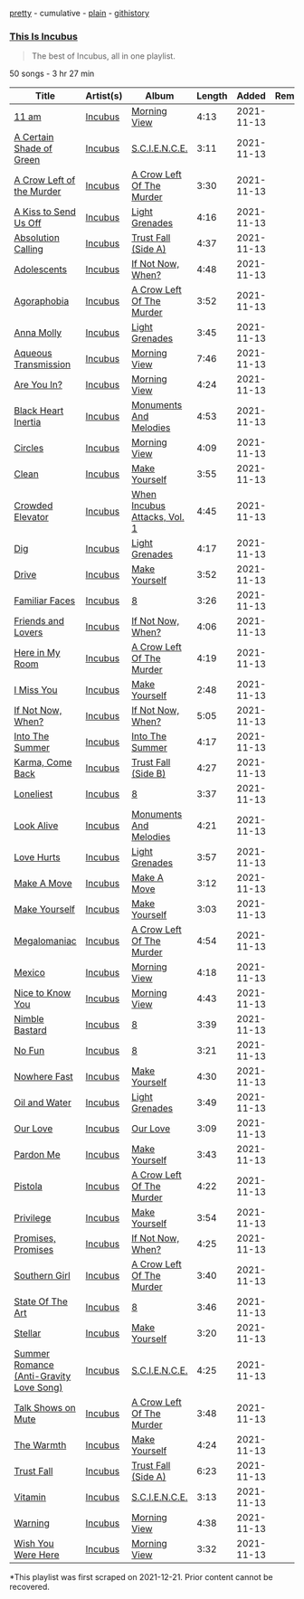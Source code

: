 [pretty](/playlists/pretty/37i9dQZF1DWUYsleI0H271.md) - cumulative - [plain](/playlists/plain/37i9dQZF1DWUYsleI0H271) - [githistory](https://github.githistory.xyz/mackorone/spotify-playlist-archive/blob/main/playlists/plain/37i9dQZF1DWUYsleI0H271)

### [This Is Incubus](https://open.spotify.com/playlist/37i9dQZF1DWUYsleI0H271)

> The best of Incubus, all in one playlist.

50 songs - 3 hr 27 min

| Title | Artist(s) | Album | Length | Added | Removed |
|---|---|---|---|---|---|
| [11 am](https://open.spotify.com/track/23Cr3klTV6cX5zuv8AySyI) | [Incubus](https://open.spotify.com/artist/3YcBF2ttyueytpXtEzn1Za) | [Morning View](https://open.spotify.com/album/1rQZbncicoXyB64DqoH7OY) | 4:13 | 2021-11-13 |  |
| [A Certain Shade of Green](https://open.spotify.com/track/6zU4ims9oVbprKkjpdGD5c) | [Incubus](https://open.spotify.com/artist/3YcBF2ttyueytpXtEzn1Za) | [S.C.I.E.N.C.E.](https://open.spotify.com/album/7C2w3hUOkQ3Dn14cv6ILwA) | 3:11 | 2021-11-13 |  |
| [A Crow Left of the Murder](https://open.spotify.com/track/3THJ8etmTt2VNr5rnkCHVy) | [Incubus](https://open.spotify.com/artist/3YcBF2ttyueytpXtEzn1Za) | [A Crow Left Of The Murder](https://open.spotify.com/album/5PSJyLacCbjbvrZiKmUQaG) | 3:30 | 2021-11-13 |  |
| [A Kiss to Send Us Off](https://open.spotify.com/track/2Kyv9u13EhZCMUS13NHi5B) | [Incubus](https://open.spotify.com/artist/3YcBF2ttyueytpXtEzn1Za) | [Light Grenades](https://open.spotify.com/album/5WwXMygJ3dQXk3S6mDDfCH) | 4:16 | 2021-11-13 |  |
| [Absolution Calling](https://open.spotify.com/track/76Kqdk8vpbaYM3ERpEhMWP) | [Incubus](https://open.spotify.com/artist/3YcBF2ttyueytpXtEzn1Za) | [Trust Fall \(Side A\)](https://open.spotify.com/album/5YYVi7iPWcLmwfJswohJzu) | 4:37 | 2021-11-13 |  |
| [Adolescents](https://open.spotify.com/track/7CBD8biut3IwSJDfhKHLoH) | [Incubus](https://open.spotify.com/artist/3YcBF2ttyueytpXtEzn1Za) | [If Not Now, When?](https://open.spotify.com/album/7d4zNXpbzKsvJpjQi4cIfj) | 4:48 | 2021-11-13 |  |
| [Agoraphobia](https://open.spotify.com/track/5eYzxxoFLWHYSOwkd1EWvV) | [Incubus](https://open.spotify.com/artist/3YcBF2ttyueytpXtEzn1Za) | [A Crow Left Of The Murder](https://open.spotify.com/album/5PSJyLacCbjbvrZiKmUQaG) | 3:52 | 2021-11-13 |  |
| [Anna Molly](https://open.spotify.com/track/0uLhNT7UIH3nZCCDZd3OBl) | [Incubus](https://open.spotify.com/artist/3YcBF2ttyueytpXtEzn1Za) | [Light Grenades](https://open.spotify.com/album/5WwXMygJ3dQXk3S6mDDfCH) | 3:45 | 2021-11-13 |  |
| [Aqueous Transmission](https://open.spotify.com/track/5M67k54BVUDADZPryaqV1y) | [Incubus](https://open.spotify.com/artist/3YcBF2ttyueytpXtEzn1Za) | [Morning View](https://open.spotify.com/album/1rQZbncicoXyB64DqoH7OY) | 7:46 | 2021-11-13 |  |
| [Are You In?](https://open.spotify.com/track/1MvJno497VkQR3RsiJcRVm) | [Incubus](https://open.spotify.com/artist/3YcBF2ttyueytpXtEzn1Za) | [Morning View](https://open.spotify.com/album/1rQZbncicoXyB64DqoH7OY) | 4:24 | 2021-11-13 |  |
| [Black Heart Inertia](https://open.spotify.com/track/3Xq0UAKUah376tF23LEyuC) | [Incubus](https://open.spotify.com/artist/3YcBF2ttyueytpXtEzn1Za) | [Monuments And Melodies](https://open.spotify.com/album/4rdfMGsQNfAGAkl7VNJm0H) | 4:53 | 2021-11-13 |  |
| [Circles](https://open.spotify.com/track/2jmBc2dTGXU9quHYTkpxSL) | [Incubus](https://open.spotify.com/artist/3YcBF2ttyueytpXtEzn1Za) | [Morning View](https://open.spotify.com/album/1rQZbncicoXyB64DqoH7OY) | 4:09 | 2021-11-13 |  |
| [Clean](https://open.spotify.com/track/1V6PP9oKDvT7zBkDsCcupY) | [Incubus](https://open.spotify.com/artist/3YcBF2ttyueytpXtEzn1Za) | [Make Yourself](https://open.spotify.com/album/2i6nd4FV6y7K9fln6eelmR) | 3:55 | 2021-11-13 |  |
| [Crowded Elevator](https://open.spotify.com/track/50cdKsRctbMBA2uHoqdQYN) | [Incubus](https://open.spotify.com/artist/3YcBF2ttyueytpXtEzn1Za) | [When Incubus Attacks, Vol\. 1](https://open.spotify.com/album/1d1ClEJ1KUcWkyDtLnv4Pw) | 4:45 | 2021-11-13 |  |
| [Dig](https://open.spotify.com/track/5wvYib82q05wiNjLElD8GJ) | [Incubus](https://open.spotify.com/artist/3YcBF2ttyueytpXtEzn1Za) | [Light Grenades](https://open.spotify.com/album/5WwXMygJ3dQXk3S6mDDfCH) | 4:17 | 2021-11-13 |  |
| [Drive](https://open.spotify.com/track/7nnWIPM5hwE3DaUBkvOIpy) | [Incubus](https://open.spotify.com/artist/3YcBF2ttyueytpXtEzn1Za) | [Make Yourself](https://open.spotify.com/album/2i6nd4FV6y7K9fln6eelmR) | 3:52 | 2021-11-13 |  |
| [Familiar Faces](https://open.spotify.com/track/2ZmrHN0KcEBLZeBkZTpGYN) | [Incubus](https://open.spotify.com/artist/3YcBF2ttyueytpXtEzn1Za) | [8](https://open.spotify.com/album/4AKyMkacibLG3gEdo7iRWV) | 3:26 | 2021-11-13 |  |
| [Friends and Lovers](https://open.spotify.com/track/7dGBVABd6gawyHuhmw1P5W) | [Incubus](https://open.spotify.com/artist/3YcBF2ttyueytpXtEzn1Za) | [If Not Now, When?](https://open.spotify.com/album/7d4zNXpbzKsvJpjQi4cIfj) | 4:06 | 2021-11-13 |  |
| [Here in My Room](https://open.spotify.com/track/3tmiRxCsClcSCCz42xs5yF) | [Incubus](https://open.spotify.com/artist/3YcBF2ttyueytpXtEzn1Za) | [A Crow Left Of The Murder](https://open.spotify.com/album/5PSJyLacCbjbvrZiKmUQaG) | 4:19 | 2021-11-13 |  |
| [I Miss You](https://open.spotify.com/track/0ZVorBFSmsJBE0pczFzIvk) | [Incubus](https://open.spotify.com/artist/3YcBF2ttyueytpXtEzn1Za) | [Make Yourself](https://open.spotify.com/album/2i6nd4FV6y7K9fln6eelmR) | 2:48 | 2021-11-13 |  |
| [If Not Now, When?](https://open.spotify.com/track/4VL4ttnhPhEe80leSKyTbv) | [Incubus](https://open.spotify.com/artist/3YcBF2ttyueytpXtEzn1Za) | [If Not Now, When?](https://open.spotify.com/album/7d4zNXpbzKsvJpjQi4cIfj) | 5:05 | 2021-11-13 |  |
| [Into The Summer](https://open.spotify.com/track/105XI7vzHuwEmT8sILj9q5) | [Incubus](https://open.spotify.com/artist/3YcBF2ttyueytpXtEzn1Za) | [Into The Summer](https://open.spotify.com/album/0uxj74YmBtR0cmnHGxIYmh) | 4:17 | 2021-11-13 |  |
| [Karma, Come Back](https://open.spotify.com/track/3OCk9Ti1741pQZndeAXTxD) | [Incubus](https://open.spotify.com/artist/3YcBF2ttyueytpXtEzn1Za) | [Trust Fall \(Side B\)](https://open.spotify.com/album/19qQsImi7Vyk7CjM9i1Ca6) | 4:27 | 2021-11-13 |  |
| [Loneliest](https://open.spotify.com/track/4AjM1isPWQmhLZ4IUTIxOJ) | [Incubus](https://open.spotify.com/artist/3YcBF2ttyueytpXtEzn1Za) | [8](https://open.spotify.com/album/4AKyMkacibLG3gEdo7iRWV) | 3:37 | 2021-11-13 |  |
| [Look Alive](https://open.spotify.com/track/0aZJ5Uj3jNLCmsHQti0kt3) | [Incubus](https://open.spotify.com/artist/3YcBF2ttyueytpXtEzn1Za) | [Monuments And Melodies](https://open.spotify.com/album/4rdfMGsQNfAGAkl7VNJm0H) | 4:21 | 2021-11-13 |  |
| [Love Hurts](https://open.spotify.com/track/5JTgqOeHWg4bxMZYMRTE4H) | [Incubus](https://open.spotify.com/artist/3YcBF2ttyueytpXtEzn1Za) | [Light Grenades](https://open.spotify.com/album/5WwXMygJ3dQXk3S6mDDfCH) | 3:57 | 2021-11-13 |  |
| [Make A Move](https://open.spotify.com/track/1kEQP4dQasyiSZLS2f0S3u) | [Incubus](https://open.spotify.com/artist/3YcBF2ttyueytpXtEzn1Za) | [Make A Move](https://open.spotify.com/album/622u4GECcTsZioKbABpEYy) | 3:12 | 2021-11-13 |  |
| [Make Yourself](https://open.spotify.com/track/7GkgOD5KQtoOFXYyY9mySX) | [Incubus](https://open.spotify.com/artist/3YcBF2ttyueytpXtEzn1Za) | [Make Yourself](https://open.spotify.com/album/2i6nd4FV6y7K9fln6eelmR) | 3:03 | 2021-11-13 |  |
| [Megalomaniac](https://open.spotify.com/track/143sZgySA70Q8lzZp8wxsG) | [Incubus](https://open.spotify.com/artist/3YcBF2ttyueytpXtEzn1Za) | [A Crow Left Of The Murder](https://open.spotify.com/album/5PSJyLacCbjbvrZiKmUQaG) | 4:54 | 2021-11-13 |  |
| [Mexico](https://open.spotify.com/track/53qf90GmWQ70MH7LNzJHZb) | [Incubus](https://open.spotify.com/artist/3YcBF2ttyueytpXtEzn1Za) | [Morning View](https://open.spotify.com/album/1rQZbncicoXyB64DqoH7OY) | 4:18 | 2021-11-13 |  |
| [Nice to Know You](https://open.spotify.com/track/77eRSoQbDt4qHlAhUqovmy) | [Incubus](https://open.spotify.com/artist/3YcBF2ttyueytpXtEzn1Za) | [Morning View](https://open.spotify.com/album/1rQZbncicoXyB64DqoH7OY) | 4:43 | 2021-11-13 |  |
| [Nimble Bastard](https://open.spotify.com/track/2uaWEm24SEHUWlCVopjDbh) | [Incubus](https://open.spotify.com/artist/3YcBF2ttyueytpXtEzn1Za) | [8](https://open.spotify.com/album/3YdvnTLTd343C1osvUChnA) | 3:39 | 2021-11-13 |  |
| [No Fun](https://open.spotify.com/track/6qMAUrdnLj5WMZMPkakJBY) | [Incubus](https://open.spotify.com/artist/3YcBF2ttyueytpXtEzn1Za) | [8](https://open.spotify.com/album/4AKyMkacibLG3gEdo7iRWV) | 3:21 | 2021-11-13 |  |
| [Nowhere Fast](https://open.spotify.com/track/2dfVmL735QprXvy95NzxRn) | [Incubus](https://open.spotify.com/artist/3YcBF2ttyueytpXtEzn1Za) | [Make Yourself](https://open.spotify.com/album/2i6nd4FV6y7K9fln6eelmR) | 4:30 | 2021-11-13 |  |
| [Oil and Water](https://open.spotify.com/track/4bCNuJYfnWglrBsd9s9LDE) | [Incubus](https://open.spotify.com/artist/3YcBF2ttyueytpXtEzn1Za) | [Light Grenades](https://open.spotify.com/album/5WwXMygJ3dQXk3S6mDDfCH) | 3:49 | 2021-11-13 |  |
| [Our Love](https://open.spotify.com/track/6j652760j2wctFstQmai4R) | [Incubus](https://open.spotify.com/artist/3YcBF2ttyueytpXtEzn1Za) | [Our Love](https://open.spotify.com/album/7CaFWcgWzWAE8ZwOszn6Og) | 3:09 | 2021-11-13 |  |
| [Pardon Me](https://open.spotify.com/track/1Y13csEpu3TK5gQdzGLrd8) | [Incubus](https://open.spotify.com/artist/3YcBF2ttyueytpXtEzn1Za) | [Make Yourself](https://open.spotify.com/album/2i6nd4FV6y7K9fln6eelmR) | 3:43 | 2021-11-13 |  |
| [Pistola](https://open.spotify.com/track/4hkXSrc3PQ4VmMT79aa2PX) | [Incubus](https://open.spotify.com/artist/3YcBF2ttyueytpXtEzn1Za) | [A Crow Left Of The Murder](https://open.spotify.com/album/5PSJyLacCbjbvrZiKmUQaG) | 4:22 | 2021-11-13 |  |
| [Privilege](https://open.spotify.com/track/2Jpm7obuQxAYilV0WyJJL4) | [Incubus](https://open.spotify.com/artist/3YcBF2ttyueytpXtEzn1Za) | [Make Yourself](https://open.spotify.com/album/2i6nd4FV6y7K9fln6eelmR) | 3:54 | 2021-11-13 |  |
| [Promises, Promises](https://open.spotify.com/track/0534jmQ0dYChW5MSzYXNVr) | [Incubus](https://open.spotify.com/artist/3YcBF2ttyueytpXtEzn1Za) | [If Not Now, When?](https://open.spotify.com/album/7d4zNXpbzKsvJpjQi4cIfj) | 4:25 | 2021-11-13 |  |
| [Southern Girl](https://open.spotify.com/track/6Xda6XdMgEnxU4VyNZwRg6) | [Incubus](https://open.spotify.com/artist/3YcBF2ttyueytpXtEzn1Za) | [A Crow Left Of The Murder](https://open.spotify.com/album/5PSJyLacCbjbvrZiKmUQaG) | 3:40 | 2021-11-13 |  |
| [State Of The Art](https://open.spotify.com/track/3OKivoHOvSP3aHECUM6YaL) | [Incubus](https://open.spotify.com/artist/3YcBF2ttyueytpXtEzn1Za) | [8](https://open.spotify.com/album/4AKyMkacibLG3gEdo7iRWV) | 3:46 | 2021-11-13 |  |
| [Stellar](https://open.spotify.com/track/6ISuXA3UCPMtsyEUGUTAyn) | [Incubus](https://open.spotify.com/artist/3YcBF2ttyueytpXtEzn1Za) | [Make Yourself](https://open.spotify.com/album/2i6nd4FV6y7K9fln6eelmR) | 3:20 | 2021-11-13 |  |
| [Summer Romance \(Anti\-Gravity Love Song\)](https://open.spotify.com/track/3uNHNBnlfBtrOZ9NZx5b4V) | [Incubus](https://open.spotify.com/artist/3YcBF2ttyueytpXtEzn1Za) | [S.C.I.E.N.C.E.](https://open.spotify.com/album/7C2w3hUOkQ3Dn14cv6ILwA) | 4:25 | 2021-11-13 |  |
| [Talk Shows on Mute](https://open.spotify.com/track/4y3lhJ3PtvDuwFNX5zhFQ4) | [Incubus](https://open.spotify.com/artist/3YcBF2ttyueytpXtEzn1Za) | [A Crow Left Of The Murder](https://open.spotify.com/album/5PSJyLacCbjbvrZiKmUQaG) | 3:48 | 2021-11-13 |  |
| [The Warmth](https://open.spotify.com/track/0LkssuXRYPFYapjXH9pJBX) | [Incubus](https://open.spotify.com/artist/3YcBF2ttyueytpXtEzn1Za) | [Make Yourself](https://open.spotify.com/album/2i6nd4FV6y7K9fln6eelmR) | 4:24 | 2021-11-13 |  |
| [Trust Fall](https://open.spotify.com/track/6GyvLGbY0Px9BdECVCU6Cb) | [Incubus](https://open.spotify.com/artist/3YcBF2ttyueytpXtEzn1Za) | [Trust Fall \(Side A\)](https://open.spotify.com/album/5YYVi7iPWcLmwfJswohJzu) | 6:23 | 2021-11-13 |  |
| [Vitamin](https://open.spotify.com/track/2kHRcJgR1rzVTQjS7dERze) | [Incubus](https://open.spotify.com/artist/3YcBF2ttyueytpXtEzn1Za) | [S.C.I.E.N.C.E.](https://open.spotify.com/album/7C2w3hUOkQ3Dn14cv6ILwA) | 3:13 | 2021-11-13 |  |
| [Warning](https://open.spotify.com/track/6EAmSw1T4RXN5xDRzQMADb) | [Incubus](https://open.spotify.com/artist/3YcBF2ttyueytpXtEzn1Za) | [Morning View](https://open.spotify.com/album/4FLYVGTsh9tiXOT2uJehkd) | 4:38 | 2021-11-13 |  |
| [Wish You Were Here](https://open.spotify.com/track/6KtLECDztnah63TNmV4Plw) | [Incubus](https://open.spotify.com/artist/3YcBF2ttyueytpXtEzn1Za) | [Morning View](https://open.spotify.com/album/1rQZbncicoXyB64DqoH7OY) | 3:32 | 2021-11-13 |  |

\*This playlist was first scraped on 2021-12-21. Prior content cannot be recovered.
